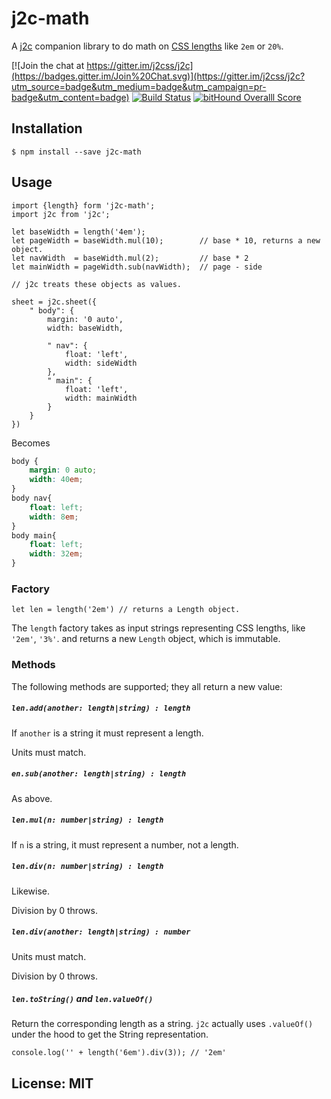 # j2c-math


A [j2c](http://j2c.py.gy) companion library to do math on [CSS lengths](https://developer.mozilla.org/en-US/docs/Web/CSS/length) like `2em` or `20%`.

[![Join the chat at https://gitter.im/j2css/j2c](https://badges.gitter.im/Join%20Chat.svg)](https://gitter.im/j2css/j2c?utm_source=badge&utm_medium=badge&utm_campaign=pr-badge&utm_content=badge)
[![Build Status](https://travis-ci.org/j2css/j2c-math.svg?branch=master)](https://travis-ci.org/j2css/j2c-math)
[![bitHound Overalll Score](https://www.bithound.io/github/j2css/j2c-math/badges/score.svg)](https://www.bithound.io/github/j2css/j2c-math)

## Installation

```Shell
$ npm install --save j2c-math
```

## Usage

```JS
import {length} form 'j2c-math';
import j2c from 'j2c';

let baseWidth = length('4em');
let pageWidth = baseWidth.mul(10);        // base * 10, returns a new object.
let navWidth  = baseWidth.mul(2);         // base * 2
let mainWidth = pageWidth.sub(navWidth);  // page - side

// j2c treats these objects as values.

sheet = j2c.sheet({
    " body": {
        margin: '0 auto',
        width: baseWidth,

        " nav": {
            float: 'left',
            width: sideWidth
        },
        " main": {
            float: 'left',
            width: mainWidth
        }
    }
})
```

Becomes

```CSS
body {
    margin: 0 auto;
    width: 40em;
}
body nav{
    float: left;
    width: 8em;
}
body main{
    float: left;
    width: 32em;
}
```

### Factory

```JS
let len = length('2em') // returns a Length object.
```

The `length` factory takes as input strings representing CSS lengths, like `'2em'`, `'3%'`. and returns a new `Length` object, which is immutable.

### Methods

The following methods are supported; they all return a new value:

##### `len.add(another: length|string) : length`

If `another` is a string it must represent a length.

Units must match.

##### `en.sub(another: length|string) : length`

As above.

##### `len.mul(n: number|string) : length` 

If `n` is a string, it must represent a number, not a length.

##### `len.div(n: number|string) : length      `

Likewise.

Division by 0 throws.

##### `len.div(another: length|string) : number`

Units must match.

Division by 0 throws.

##### `len.toString()` and `len.valueOf()` 

Return the corresponding length as a string. `j2c` actually uses `.valueOf()` under the hood to get the String representation.

```JS
console.log('' + length('6em').div(3)); // '2em'
```

## License: MIT
